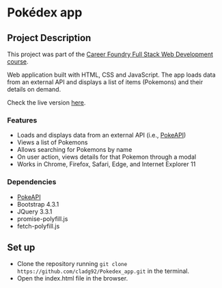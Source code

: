 # Pokédex app

## Project Description

This project was part of the [Career Foundry Full Stack Web Development course](https://careerfoundry.com/en/courses/become-a-web-developer/).

Web application built with HTML, CSS and JavaScript. The app loads data from an external API and displays a list of items (Pokemons) and their details on demand.

Check the live version [here](https://cladg92.github.io/Pokedex_app/).

### Features

- Loads and displays data from an external API (i.e., [PokeAPI](https://pokeapi.co/))
- Views a list of Pokemons
- Allows searching for Pokemons by name
- On user action, views details for that Pokemon through a modal
- Works in Chrome, Firefox, Safari, Edge, and Internet Explorer 11

### Dependencies

- [PokeAPI](https://pokeapi.co/)
- Bootstrap 4.3.1
- JQuery 3.3.1
- promise-polyfill.js
- fetch-polyfill.js

## Set up

- Clone the repository running `git clone https://github.com/cladg92/Pokedex_app.git` in the terminal.
- Open the index.html file in the browser.
